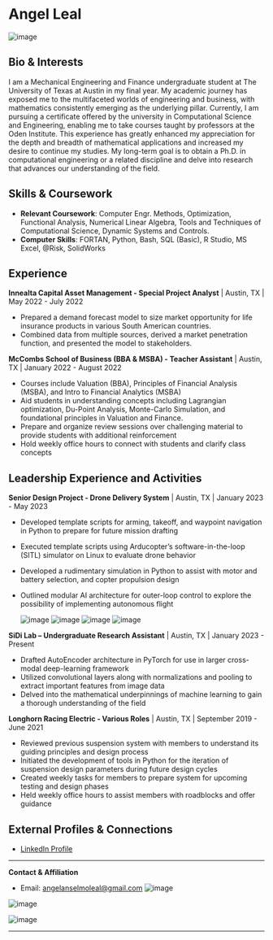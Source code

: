 # Angel Leal

![image](https://github.com/avvngel/avvngel.github.io/assets/67604996/8e771526-5643-4aed-961e-bf466fdfdb9f)


## Bio & Interests
I am a Mechanical Engineering and Finance undergraduate student at The University of Texas at Austin in my final year. My academic journey has exposed me to the multifaceted worlds of engineering and business, with mathematics consistently emerging as the underlying pillar. Currently, I am pursuing a certificate offered by the university in Computational Science and Engineering, enabling me to take courses taught by professors at the Oden Institute. This experience has greatly enhanced my appreciation for the depth and breadth of mathematical applications and increased my desire to continue my studies. My long-term goal is to obtain a Ph.D. in computational engineering or a related discipline and delve into research that advances our understanding of the field.

## Skills & Coursework
- **Relevant Coursework**: Computer Engr. Methods, Optimization, Functional Analysis, Numerical Linear Algebra, Tools and Techniques of Computational Science, Dynamic Systems and Controls.
- **Computer Skills**: FORTAN, Python, Bash, SQL (Basic), R Studio, MS Excel, @Risk, SolidWorks

## Experience

**Innealta Capital Asset Management - Special Project Analyst** | Austin, TX | May 2022 - July 2022
- Prepared a demand forecast model to size market opportunity for life insurance products in various South American countries.
- Combined data from multiple sources, derived a market penetration function, and presented the model to stakeholders.

**McCombs School of Business (BBA & MSBA) - Teacher Assistant** | Austin, TX | January 2022 - August 2022
- Courses include Valuation (BBA), Principles of Financial Analysis (MSBA), and Intro to Financial Analytics (MSBA)
-  Aid students in understanding concepts including Lagrangian optimization, Du-Point Analysis, Monte-Carlo Simulation, and foundational principles in Valuation and Finance.
- Prepare and organize review sessions over challenging material to provide students with additional reinforcement
- Hold weekly office hours to connect with students and clarify class concepts

## Leadership Experience and Activities

**Senior Design Project - Drone Delivery System** | Austin, TX | January 2023 - May 2023
- Developed template scripts for arming, takeoff, and waypoint navigation in Python to prepare for future mission drafting
- Executed template scripts using Arducopter’s software-in-the-loop (SITL) simulator on Linux to evaluate drone behavior
- Developed a rudimentary simulation in Python to assist with motor and battery selection, and copter propulsion design
- Outlined modular AI architecture for outer-loop control to explore the possibility of implementing autonomous flight

  ![image](https://github.com/avvngel/avvngel.github.io/assets/67604996/6852f688-5560-410f-8efe-8cb4a8d0d4c8)
  ![image](https://github.com/avvngel/avvngel.github.io/assets/67604996/32d71991-db8e-46aa-b259-34dfd07b6fe2)
  ![image](https://github.com/avvngel/avvngel.github.io/assets/67604996/47d4fe15-535c-4824-bf31-e21caaaffd4c)
  ![image](https://github.com/avvngel/avvngel.github.io/assets/67604996/c3841f77-2f80-4ebe-b4c1-6e87cee25d48)



**SiDi Lab – Undergraduate Research Assistant** | Austin, TX | January 2023 - Present
- Drafted AutoEncoder architecture in PyTorch for use in larger cross-modal deep-learning framework
- Utilized convolutional layers along with normalizations and pooling to extract important features from image data
- Delved into the mathematical underpinnings of machine learning to gain a thorough understanding of the field

**Longhorn Racing Electric - Various Roles** | Austin, TX | September 2019 - June 2021
- Reviewed previous suspension system with members to understand its guiding principles and design process
- Initiated the development of tools in Python for the iteration of suspension design parameters during future design cycles
- Created weekly tasks for members to prepare system for upcoming testing and design phases
- Held weekly office hours to assist members with roadblocks and offer guidance


## External Profiles & Connections
- [LinkedIn Profile](https://www.linkedin.com/in/angel-leal-122070196)

---

**Contact & Affiliation**
- Email: angelanselmoleal@gmail.com
![image](https://github.com/avvngel/avvngel.github.io/assets/67604996/bba5bf62-ab35-4f1c-85be-28bfded9c9cc)

![image](https://github.com/avvngel/avvngel.github.io/assets/67604996/1fa7d22a-4c5f-421b-939f-8f54dd92e13e)

![image](https://github.com/avvngel/avvngel.github.io/assets/67604996/f048dcc9-2a35-4807-8bb4-e76a39f47fd2)

---
